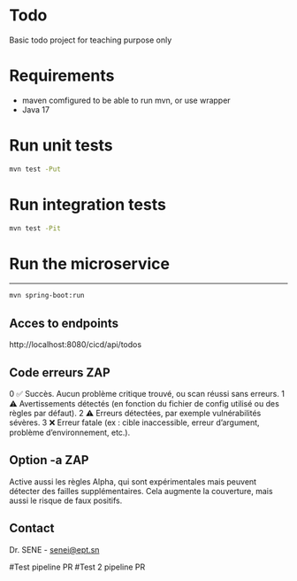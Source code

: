 
# Todo
Basic todo project for teaching purpose only 

# Requirements
<ul>
 <li>maven comfigured to be able to run mvn, or use wrapper</li>
  <li> Java 17</li>
</ul>

# Run unit tests
```sh
mvn test -Put
```

# Run integration tests
```sh
mvn test -Pit
```

# Run the microservice
 --- 
```sh
mvn spring-boot:run
```

## Acces to endpoints
http://localhost:8080/cicd/api/todos

## Code erreurs ZAP
0	✅ Succès. Aucun problème critique trouvé, ou scan réussi sans erreurs.
1	⚠️ Avertissements détectés (en fonction du fichier de config utilisé ou des règles par défaut).
2	⚠️ Erreurs détectées, par exemple vulnérabilités sévères.
3	❌ Erreur fatale (ex : cible inaccessible, erreur d’argument, problème d’environnement, etc.).

## Option -a ZAP
Active aussi les règles Alpha, qui sont expérimentales mais peuvent détecter des failles supplémentaires. Cela augmente la couverture, mais aussi le risque de faux positifs.

## Contact

Dr. SENE - <a href="mailto:senei@ept.sn">senei@ept.sn</a>

#Test pipeline PR
#Test 2 pipeline PR